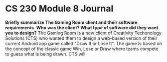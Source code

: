 # CS 230 Module 8 Journal

**Briefly summarize The Gaming Room client and their software requirements. Who was the client? What type of software did they want you to design?**
The Gaming Room is a new client of Creativity Techonology Solutions (CTS) who wanted them to design a web-based version of their current Android app game called "Draw It or Lose It". The game is based on the concept of the classic game Win, Lose or Draw where teams compete to guess what is being drawn. CTS will

